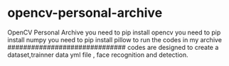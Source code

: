 # opencv-personal-archive
OpenCV Personal Archive
you need to pip install opencv
you need to pip install numpy
you need to pip install pillow 
to run the codes in my archive
##############################
codes are designed to create a dataset,trainner data yml file , face recognition and detection.

